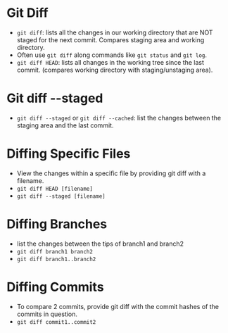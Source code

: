 # Git Diff 

- `git diff`: lists all the changes in our working directory that are NOT staged for the next commit. Compares staging area and working directory.
- Often use `git diff` along commands like `git status` and `git log`.
- `git diff HEAD`: lists all changes in the working tree since the last commit. (compares working directory with staging/unstaging area).

# Git diff --staged

- `git diff --staged` or `git diff --cached`: list the changes between the staging area and the last commit.

# Diffing Specific Files

- View the changes within a specific file by providing git diff with a filename.
- `git diff HEAD [filename]`
- `git diff --staged [filename]`

# Diffing Branches

- list the changes between the tips of branch1 and branch2
- `git diff branch1 branch2`
- `git diff branch1..branch2`

# Diffing Commits

- To compare 2 commits, provide git diff with the commit hashes of the commits in question.
- `git diff commit1..commit2`

